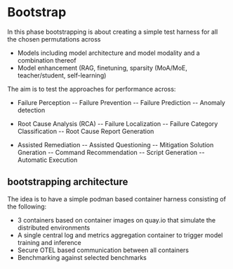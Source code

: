 # Bootstrap

In this phase bootstrapping is about creating a simple test harness for all the chosen permutations across 
- Models including model architecture and model modality and a combination thereof 
- Model enhancement (RAG, finetuning, sparsity (MoA/MoE, teacher/student, self-learning)

The aim is to test the approaches for performance across:
- Failure Perception
-- Failure Prevention
-- Failure Prediction
-- Anomaly detection

- Root Cause Analysis (RCA)
-- Failure Localization
-- Failure Category Classification
-- Root Cause Report Generation

- Assisted Remediation
-- Assisted Questioning
-- Mitigation Solution Gneration
-- Command Recommendation
-- Script Generation
-- Automatic Execution

## bootstrapping architecture

The idea is to have a simple podman based container harness consisting of the following:
- 3 containers based on container images on quay.io that simulate the distributed environments
- A single central log and metrics aggregation container to trigger model training and inference
- Secure OTEL based communication between all containers
- Benchmarking against selected benchmarks 

